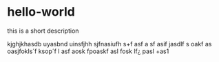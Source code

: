 # hello-world
 this is a short description

kjghjkhasdb uyasbnd uinsfjhh sjfnasiufh s+f asf a
sf asif jasdlf s oakf 
as oasjfokls´f ksop´f l
asf aosk fpoaskf 
asl fosk lf¿
pasl 
+as1
